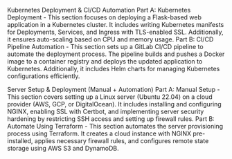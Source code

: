  Kubernetes Deployment & CI/CD Automation
 Part A: Kubernetes Deployment - This section focuses on deploying a Flask-based web application in a Kubernetes cluster. It includes writing Kubernetes manifests for Deployments, Services, and Ingress with TLS-enabled SSL. Additionally, it ensures auto-scaling based on CPU and memory usage.
 Part B: CI/CD Pipeline Automation - This section sets up a GitLab CI/CD pipeline to automate the deployment process. The pipeline builds and pushes a Docker image to a container registry and deploys the updated application to Kubernetes. Additionally, it includes Helm charts for managing Kubernetes configurations efficiently.

 Server Setup & Deployment (Manual + Automation)
 Part A: Manual Setup - This section covers setting up a Linux server (Ubuntu 22.04) on a cloud provider (AWS, GCP, or DigitalOcean). It includes installing and configuring NGINX, enabling SSL with Certbot, and implementing server security hardening by restricting SSH access and setting up firewall rules.
 Part B: Automate Using Terraform - This section automates the server provisioning process using Terraform. It creates a cloud instance with NGINX pre-installed, applies necessary firewall rules, and configures remote state storage using AWS S3 and DynamoDB.
